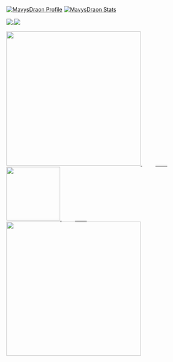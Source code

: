 [![MavysDraon Profile](https://github-readme-stats.vercel.app/api?username=MavysDraon&theme=tokyonight)](https://github.com/MavysDraon/MavysDraon/) 
[![MavysDraon Stats](https://github-readme-stats.vercel.app/api/top-langs/?username=MavysDraon&theme=tokyonight)](https://github.com/MavysDraon/MavysDraon/)

<a href="https://github.com/MavysDraon/TangerineMC">
  <img align="center" src="https://github-readme-stats.vercel.app/api/pin/?username=MavysDraon&repo=TangerineMC&theme=tokyonight" />
</a>
<a href="https://github.com/MavysDraon/MavysDraon">
  <img align="center" src="https://github-readme-stats.vercel.app/api/pin/?username=MavysDraon&repo=MavysDraon&theme=tokyonight" />
</a>
<br></br>

<div>
  <a href="https://github.com/MavysDraon/">
    <img height="350" src="https://i.imgur.com/OUXal4M.png">
  </a>
  ⠀⠀⠀
  <a href="https://github.com/SpeedersCoders">⠀⠀⠀
    <img height="140" src="https://i.imgur.com/Fpll68w.png">
  </a>
    ⠀⠀⠀
  <a href="https://github.com/MavysDraon/">⠀⠀⠀
    <img height="350" src="https://i.imgur.com/ge0064W.png">
  </a>
</div>

<!-- # MavysDraon

<p>☕️ | Java developer</p>
<p>💻 | JavaScript developer</p>
<p>📋 | Html developer</p>
<p>📐 | Css developer</p>

[![MavysDraon's GitHub stats](https://github-readme-stats.vercel.app/api?username=MavysDraon&theme=tokyonight)](https://github.com/anuraghazra/github-readme-stats)
[⠀](https://github.com/MavysDraon)
[![MavysDraon's GitHub stats](https://github-readme-stats.vercel.app/api/top-langs/?username=MavysDraon&theme=tokyonight)](https://github.com/MavysDraon/MavysDraon/)

<div>
  <a href="https://github.com/YumaHisai/">
    <img height="350" src="https://i.imgur.com/OUXal4M.png">
  </a>
  ⠀⠀⠀
  <a href="https://github.com/SpeedersCoders">⠀⠀⠀
    <img height="140" src="https://i.imgur.com/Fpll68w.png">
  </a>
    ⠀⠀⠀
  <a href="https://github.com/MavysDraon/">⠀⠀⠀
    <img height="350" src="https://i.imgur.com/ge0064W.png">
  </a>
</div> -->

<!-- <a href="https://github.com/MavysDraon/Gangs">
  <img align="center" src="https://github-readme-stats.vercel.app/api/pin/?username=MavysDraon&repo=Gangs&theme=tokyonight" />
</a> -->
